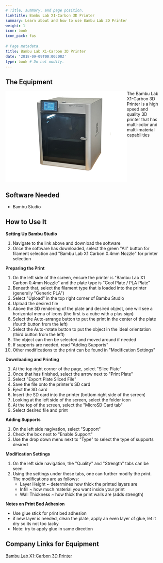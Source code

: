 ```yaml
---
# Title, summary, and page position.
linktitle: Bambu Lab X1-Carbon 3D Printer
summary: Learn about and how to use Bambu Lab 3D Printer
weight: 1
icon: book
icon_pack: fas

# Page metadata.
title: Bambu Lab X1-Carbon 3D Printer
date: '2018-09-09T00:00:00Z'
type: book # Do not modify.
--- 
```


## The Equipment

<img src="/content/lab/Bambu_Lab/IMG_1445.JPG" align="left" width="400px"/>

The Bambu Lab X1-Carbon 3D Printer is a high speed and quality 3D printer that has multi-color and multi-material capabilities

<br clear="left"/>


 ## Software Needed
- Bambu Studio

## How to Use It
**Setting Up Bambu Studio**
1. Navigate to the link above and download the software
2. Once the software has downloaded, select the green "All" button for filament selection and "Bambu Lab X1 Carbon 0.4mm Nozzle" for printer selection

**Preparing the Print**
1. On the left side of the screen, ensure the printer is "Bambu Lab X1 Carbon 0.4mm Nozzle" and the plate type is "Cool Plate / PLA Plate"
2. Beneath that, select the filament type that is loaded into the printer (generally "Generic PLA")
3. Select "Upload" in the top right corner of Bambu Studio
2. Upload the desired file
3. Above the 3D rendering of the plate and desired object, one will see a horizontal menu of icons (the first is a cube with a plus sign)
4. Select the Auto-arrange button to put the print in the center of the plate (fourth button from the left)
5. Select the Auto-rotate button to put the object in the ideal orientation (third button from the left)
6. The object can then be selected and moved around if needed
7. If supports are needed, read "Adding Supports"
8. Other modifications to the print can be found in "Modification Settings"

**Downloading and Printing**
1. At the top right corner of the page, select "Slice Plate"
2. Once that has finished, select the arrow next to "Print Plate"
3. Select "Export Plate Sliced File"
4. Save the file onto the printer's SD card
5. Eject the SD card
6. Insert the SD card into the printer (bottom right side of the screen)
7. Looking at the left side of the screen, select the folder icon
8. At the top of the screen, select the "MicroSD Card tab"
9. Select desired file and print

**Adding Supports**
1. On the left side nagivation, select "Support"
2. Check the box next to "Enable Support"
3. Use the drop down menu next to "Type" to select the type of supports desired

**Modification Settings**
1. On the left side navigation, the "Quality" and "Strength" tabs can be seen
2. Using the settings under these tabs, one can further modify the print. The modifications are as follows:
   - Layer Height ~ determines how thick the printed layers are
   - Infill ~ how much material you want inside your print
   - Wall Thickness ~ how thick the print walls are (adds strength)

**Notes on Print Bed Adhesion**
- Use glue stick for print bed adhesion
- if new layer is needed, clean the plate, apply an even layer of glue, let it dry so its not too tacky
- Note: try to apply glue in same direction


## Company Links for Equipment
[Bambu Lab X1-Carbon 3D Printer](https://us.store.bambulab.com/products/x1-carbon-3d-printer)

